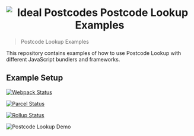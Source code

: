 <h1 align="center">
  <img src="https://img.ideal-postcodes.co.uk/Postcode%20Lookup%20Logo@3x.png" alt="Ideal Postcodes Postcode Lookup Examples">
</h1>

> Postcode Lookup Examples

This repository contains examples of how to use Postcode Lookup with different JavaScript bundlers and frameworks.

## Example Setup

[![Webpack Status](https://github.com/ideal-postcodes/postcode-lookup-examples/workflows/Webpack%20Demo/badge.svg)](https://github.com/ideal-postcodes/postcode-lookup-examples/tree/main/webpack)

[![Parcel Status](https://github.com/ideal-postcodes/postcode-lookup-examples/workflows/Parcel%20Demo/badge.svg)](https://github.com/ideal-postcodes/postcode-lookup-examples/tree/main/parcel)

[![Rollup Status](https://github.com/ideal-postcodes/postcode-lookup-examples/workflows/Rollup%20Demo/badge.svg)](https://github.com/ideal-postcodes/postcode-lookup-examples/tree/main/rollup)

![Postcode Lookup Demo](https://img.ideal-postcodes.co.uk/postcode-lookup.gif)
